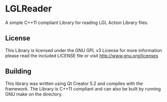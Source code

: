 LGLReader
=========
A simple C++11 compliant Library for reading LGL Action Library files.

License
-------
This Library is licensed under the GNU GPL v3 License for more information please read the included LICENSE file or visit http://www.gnu.org/licenses

Building
-------
This library was written using Qt Creator 5.2 and compiles with the framework. The Library is C++11 compliant and can also be built by running GNU make on the directory.